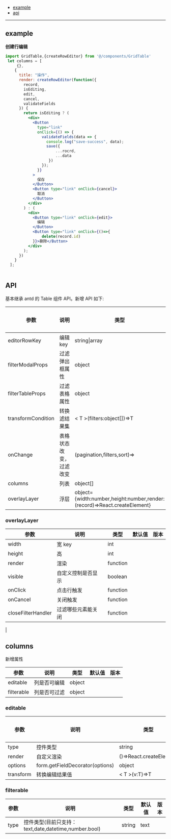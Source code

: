 * [example](#example)
* [api](#API)


----------
## example


**创建行编辑**
```jsx
import GridTable,{createRowEditor} from '@/components/GridTable'
 let columns = [
	 {},
    {
      title: "操作",
      render: createRowEditor(function({
	    record,
        isEditing,
        edit,
        cancel,
        validateFields
      }) {
        return isEditing ? (
          <div>
            <Button
              type="link"
              onClick={() => {
                validateFields(data => {
                  console.log("save-success", data);
                  save({
	                  ...rocrd,
	                  ...data
	               })
                });
              }}
            >
              保存
            </Button>
            <Button type="link" onClick={cancel}>
              取消
            </Button>
          </div>
        ) : (
          <div>
            <Button type="link" onClick={edit}>
              编辑
            </Button>
            <Button type="link" onClick={()=>{
	            delete(record.id)
            }}>删除</Button>
          </div>
        );
      })
    }
  ];
 
```
## API

基本继承 antd 的 Table 组件 API。新增 API 如下:

| 参数 | 说明 | 类型 | 默认值 | 版本 |
| ---- | ---- | ---- | ------ | ---- |
|editorRowKey |编辑 key |string\|array
|filterModalProps | 过滤弹出框属性 |object
|filterTableProps | 过滤表格属性 | object
|transformCondition |转换滤结果集|< T >(filters:object[])=>T
|onChange | 表格状态改变，过滤改变| (pagination,filters,sort)=>
|columns | 列表 | object[]|
|overlayLayer|浮层|object={width:number,height:number,render:(record)=>React.createElement}|

### overlayLayer

| 参数 | 说明 | 类型 | 默认值 | 版本 |
| ---- | ---- | ---- | ------ | ---- |
|width |宽 key | int
|height | 高 |int 
|render | 渲染 | function
|visible |自定义控制是否显示| boolean
|onClick | 点击行触发| function
|onCancel | 关闭触发| function
|closeFilterHandler|过滤哪些元素能关闭|function
|


## columns

新增属性

| 参数 | 说明 | 类型 | 默认值 | 版本 |
| ---- | ---- | ---- | ------ | ---- |
|editable|列是否可编辑|object
|filterable|列是否可过滤|object

### editable
| 参数 | 说明 | 类型 | 默认值 | 版本 |
| ---- | ---- | ---- | ------ | ---- |
|type| 控件类型|string| text
|render|自定义渲染|()=>React.createElement
|options|form.getFieldDecorator(options) |object
|transform|转换编辑结果值|< T >(v:T)=>T

### filterable

| 参数 | 说明 | 类型 | 默认值 | 版本 |
| ---- | ---- | ---- | ------ | ---- |
|type| 控件类型(目前只支持：text,date,datetime,number.bool)|string| text
